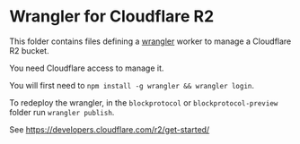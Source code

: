 # Wrangler for Cloudflare R2

This folder contains files defining a [wrangler](https://github.com/cloudflare/wrangler) worker to manage a Cloudflare R2 bucket.

You need Cloudflare access to manage it.

You will first need to `npm install -g wrangler && wrangler login`.

To redeploy the wrangler, in the `blockprotocol` or `blockprotocol-preview` folder run `wrangler publish`.

See https://developers.cloudflare.com/r2/get-started/
